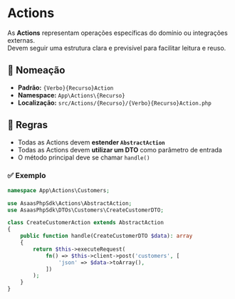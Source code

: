 # Actions

As **Actions** representam operações específicas do domínio ou integrações externas.  
Devem seguir uma estrutura clara e previsível para facilitar leitura e reuso.

## 📌 Nomeação

- **Padrão:** `{Verbo}{Recurso}Action`
- **Namespace:** `App\Actions\{Recurso}`
- **Localização:** `src/Actions/{Recurso}/{Verbo}{Recurso}Action.php`

## 🧭 Regras

- Todas as Actions devem **estender `AbstractAction`**
- Todas as Actions devem **utilizar um DTO** como parâmetro de entrada
- O método principal deve se chamar `handle()`

### ✅ Exemplo

```php
namespace App\Actions\Customers;

use AsaasPhpSdk\Actions\AbstractAction;
use AsaasPhpSdk\DTOs\Customers\CreateCustomerDTO;

class CreateCustomerAction extends AbstractAction
{
    public function handle(CreateCustomerDTO $data): array
    {
        return $this->executeRequest(
            fn() => $this->client->post('customers', [
                'json' => $data->toArray(),
            ])
        );
    }
}
```
